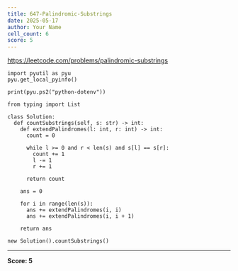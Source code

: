 ```yaml
---
title: 647-Palindromic-Substrings
date: 2025-05-17
author: Your Name
cell_count: 6
score: 5
---
```


https://leetcode.com/problems/palindromic-substrings


```
import pyutil as pyu
pyu.get_local_pyinfo()
```


```
print(pyu.ps2("python-dotenv"))
```


```
from typing import List
```


```
class Solution:
  def countSubstrings(self, s: str) -> int:
    def extendPalindromes(l: int, r: int) -> int:
      count = 0

      while l >= 0 and r < len(s) and s[l] == s[r]:
        count += 1
        l -= 1
        r += 1

      return count

    ans = 0

    for i in range(len(s)):
      ans += extendPalindromes(i, i)
      ans += extendPalindromes(i, i + 1)

    return ans
```


```
new Solution().countSubstrings()
```


---
**Score: 5**